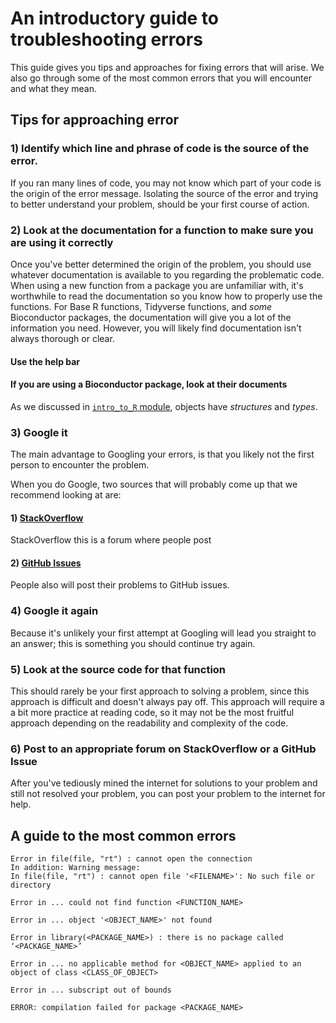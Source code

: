 # An introductory guide to troubleshooting errors

This guide gives you tips and approaches for fixing errors that will arise. We also go through some of the most common errors that 
you will encounter and what they mean. 

## Tips for approaching error

### 1) Identify which line and phrase of code is the source of the error.
If you ran many lines of code, you may not know which part of your code is the 
origin of the error message. Isolating the source of the error and trying to 
better understand your problem, should be your first course of action. 

### 2) Look at the documentation for a function to make sure you are using it correctly
Once you've better determined the origin of the problem, you should use whatever
documentation is available to you regarding the problematic code. When using 
a new function from a package you are unfamiliar with, it's worthwhile to read 
the documentation so you know how to properly use the functions. For Base R 
functions, Tidyverse functions, and *some* Bioconductor packages, the documentation
will give you a lot of the information you need. However, you will likely find
documentation isn't always thorough or clear. 

#### Use the help bar

#### If you are using a Bioconductor package, look at their documents

As we discussed in 
[`intro_to_R` module](https://alexslemonade.github.io/training-modules/intro-to-R-tidyverse/01-intro_to_r.nb.html),
objects have *structures* and *types*. 

### 3) Google it

The main advantage to Googling your errors, is that you likely not the first 
person to encounter the problem. 

When you do Google, two sources that will probably come up that we recommend 
looking at are:

#### 1) [StackOverflow](https://stackoverflow.com/)
StackOverflow this is a forum where people post

#### 2) [GitHub Issues](https://help.github.com/en/articles/about-issues)
People also will post their problems to GitHub issues.

### 4) Google it again
Because it's unlikely your first attempt at Googling will lead you straight
to an answer; this is something you should continue try again. 

### 5) Look at the source code for that function

This should rarely be your first approach to solving a problem, since this
approach is difficult and doesn't always pay off. 
This approach will require a a bit more practice at reading code, so it
may not be the most fruitful approach depending on the readability and 
complexity of the code. 

### 6) Post to an appropriate forum on StackOverflow or a GitHub Issue

After you've tediously mined the internet for solutions to your problem and 
still not resolved your problem, you can post your problem to the internet for
help. 


## A guide to the most common errors

```
Error in file(file, "rt") : cannot open the connection
In addition: Warning message:
In file(file, "rt") : cannot open file '<FILENAME>': No such file or directory
```
```
Error in ... could not find function <FUNCTION_NAME>
```

```
Error in ... object '<OBJECT_NAME>' not found
```

```
Error in library(<PACKAGE_NAME>) : there is no package called ‘<PACKAGE_NAME>’
```

```
Error in ... no applicable method for <OBJECT_NAME> applied to an object of class <CLASS_OF_OBJECT>
```

```
Error in ... subscript out of bounds
```

```
ERROR: compilation failed for package <PACKAGE_NAME>
```

